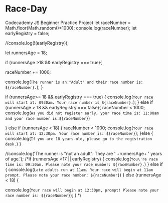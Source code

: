 # Race-Day
Codecademy JS Beginner Practice Project
let raceNumber = Math.floor(Math.random()*1000);
console.log(raceNumber);
let earlyRegistry = false;

//console.log(!(earlyRegistry));

let runnersAge = 18;


if (runnersAge >18 && earlyRegistry === true){
  
  raceNumber += 1000;
  
  console.log(`The runner is an "Adult" and their race number is: ${raceNumber}.`);
} 

if (runnersAge>= 18 && earlyRegistry === true) {
  console.log(`Your race will start at: 0930am. Your race number is ${raceNumber}.`);
} else if (runnersAge > 18 && earlyRegistry === false){
  raceNumber < 1000;
  console.log(`As you did not register early, your race time is: 11:00am and your race number is:${raceNumber}`)

} else if (runnersAge < 18) {
  raceNumber < 1000;
  console.log(`Your race will start at: 12:30pm. Your race number is: ${raceNumber}`);
}else {
  console.log(`If you are 18 years old, please go to the registration desk.`)
}

//console.log('The runner is "not an adult". They are ' +runnersAge+ ' years of age.');
/*if (runnersAge >17 || earlyRegistry) {
  console.log(`You\'re race time is: 09:30am. Please note your race number: ${raceNumber}.`)
} else if {
  console.log(`Late adults run at 11am. Your race will begin at 11am prompt. Please note your race number: ${raceNumber}`)
} else (runnersAge < 18) {

console.log(`Your race will begin at 12:30pm, prompt! Please note your race number is: ${raceNumber}`);
}
*/
